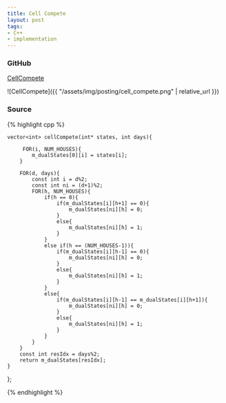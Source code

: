 ```yaml
---
title: Cell Compete
layout: post
tags:
- C++
- implementation
---
```


### GitHub
[CellCompete](https://github.com/coolwindjo/RefCodes/tree/master/AlgoGuruProject/Cpp/Done/CellCompete "CellCompete")

![CellCompete]({{ "/assets/img/posting/cell_compete.png" | relative_url }})

### Source
{% highlight cpp %}

    vector<int> cellCompete(int* states, int days){
        
         FOR(i, NUM_HOUSES){
            m_dualStates[0][i] = states[i];
        }

        FOR(d, days){
            const int i = d%2;
            const int ni = (d+1)%2;
            FOR(h, NUM_HOUSES){
                if(h == 0){
                    if(m_dualStates[i][h+1] == 0){
                        m_dualStates[ni][h] = 0;
                    }
                    else{
                        m_dualStates[ni][h] = 1;
                    }
                }
                else if(h == (NUM_HOUSES-1)){
                    if(m_dualStates[i][h-1] == 0){
                        m_dualStates[ni][h] = 0;
                    }
                    else{
                        m_dualStates[ni][h] = 1;
                    }
                }
                else{
                    if(m_dualStates[i][h-1] == m_dualStates[i][h+1]){
                        m_dualStates[ni][h] = 0;
                    }
                    else{
                        m_dualStates[ni][h] = 1;
                    }
                }
            }
        }
        const int resIdx = days%2;
        return m_dualStates[resIdx];
    }
};


{% endhighlight %}
